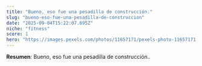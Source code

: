 ```yaml
---
title: "Bueno, eso fue una pesadilla de construcción."
slug: "bueno-eso-fue-una-pesadilla-de-construccion"
date: "2025-09-04T15:22:07.695Z"
niche: "fitness"
score: 1
hero: "https://images.pexels.com/photos/11657171/pexels-photo-11657171.jpeg?auto=compress&cs=tinysrgb&fit=crop&h=627&w=1200&auto=compress&cs=tinysrgb&w=1024&h=576&fit=crop"
---
```


**Resumen**: Bueno, eso fue una pesadilla de construcción..
